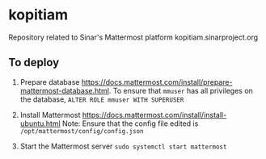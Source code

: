 # kopitiam

Repository related to Sinar's Mattermost platform kopitiam.sinarproject.org 

## To deploy
1. Prepare database https://docs.mattermost.com/install/prepare-mattermost-database.html. To ensure that `mmuser` has all privileges on the database, `ALTER ROLE mmuser WITH SUPERUSER`
  
2. Install Mattermost https://docs.mattermost.com/install/install-ubuntu.html
Note: Ensure that the config file edited is `/opt/mattermost/config/config.json`

3. Start the Mattermost server `sudo systemctl start mattermost`
